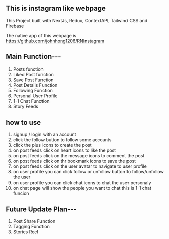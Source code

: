 ## This is instagram like webpage


This Project built with NextJs, Redux, ContextAPI, Tailwind CSS and Firebase

The native app of this webpage is https://github.com/johnhong1206/RNInstagram

## Main Function---
1) Posts function
2) Liked Post function 
3) Save Post Function
4) Post Details Function
5) Following Function
6) Personal User Profile
7) 1-1 Chat Function
8) Story Feeds

## how to use
1) signup / login with an account
2) click the follow button to follow some accounts
3) click the plus icons to create the post
4) on post feeds click on heart icons to like the post
5) on post feeds click on the message icons to comment the post
6) on post feeds click on thr bookmark icons to save the post
7) on post feeds click on the user avatar to navigate to user profile
8) on user profile you can click follow or unfollow button to follow/unfollow the user
9) on user profile you can click chat icons to chat the user personaly
10) on chat page will show the people you want to chat this is 1-1 chat funcion





## Future Update Plan---
1) Post Share Function
2) Tagging Function
3) Stories Reel
